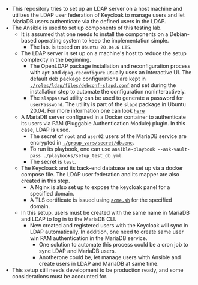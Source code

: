 - This repository tries to set up an LDAP server on a host machine and utilizes the LDAP user federation of Keycloak to manage users and let MariaDB users authenticate via the defined users in the LDAP. 
- The Ansible is used to set up components of this testing lab.
  - It is assumed that one needs to install the components on a Debian-based operating system to keep the implementation simple.
    - The lab. is tested on `Ubuntu 20.04.6 LTS`.
  - The LDAP server is set up on a machine's host to reduce the setup complexity in the beginning.
    - The OpenLDAP package installation and reconfiguration process with `apt` and `dpkg-reconfigure` usually uses an interactive UI. The default deb package configurations are kept in [`./roles/ldap/files/debconf-slapd.conf`](./roles/ldap/files/debconf-slapd.conf) and set during the installation step to automate the configuration noninteractively.
    - The `slappasswd` utility can be used to generate a password for `userPassword`. The utility is part of the `slapd` package in Ubuntu 20.04. For more information one can look [`here`](https://www.openldap.org/faq/data/cache/347.html)
  - A MariaDB server configured in a Docker container to authenticate its users via PAM (Pluggable Authentication Module) plugin. In this case, LDAP is used.
    - The secret of `root` and `user02` users of the MariaDB service are encrypted in [`./group_vars/secret/db.enc`](./group_vars/secret/db.enc).
    - To run its playbook, one can use `ansible-playbook --ask-vault-pass ./playbooks/setup_test_db.yml`.
    - The secret is `test`.
  - The Keycloack and its back-end database are set up via a docker compose file. The LDAP user federation and its mapper are also created in this step.
    - A Nginx is also set up to expose the keycloak panel for a specified domain.
    - A TLS certificate is issued using [`acme.sh`](https://github.com/acmesh-official/acme.sh) for the specified domain.
  - In this setup, users must be created with the same name in MariaDB and LDAP to log in to the MariaDB CLI.
    - New created and registered users with the Keycloak will sync in LDAP automatically. In addition, one need to create same user win PAM authentication in the MariaDB service.
      - One solution to automate this process could be a cron job to sync LDAP and MariaDB users.
      - Anotherone could be, let manage users whth Ansible and create users in LDAP and MariaDB at same time.
- This setup still needs development to be production ready, and some considerations must be accounted for.
